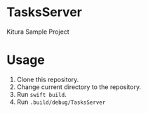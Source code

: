 # TasksServer
Kitura Sample Project

# Usage
1. Clone this repository.
2. Change current directory to the repository.
3. Run `swift build`.
4. Run `.build/debug/TasksServer`
